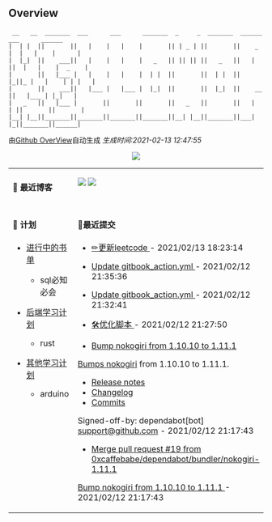 
## Overview

```
 __   __  _______  ___      ___      _______  _     _  _______  ______    ___      ______  
|  | |  ||       ||   |    |   |    |       || | _ | ||       ||    _ |  |   |    |      | 
|  |_|  ||    ___||   |    |   |    |   _   || || || ||   _   ||   | ||  |   |    |  _    |
|       ||   |___ |   |    |   |    |  | |  ||       ||  | |  ||   |_||_ |   |    | | |   |
|       ||    ___||   |___ |   |___ |  |_|  ||       ||  |_|  ||    __  ||   |___ | |_|   |
|   _   ||   |___ |       ||       ||       ||   _   ||       ||   |  | ||       ||       |
|__| |__||_______||_______||_______||_______||__| |__||_______||___|  |_||_______||______|                        
```

由[Github OverView](https://github.com/0xcaffebabe/0xcaffebabe)自动生成 _生成时间:2021-02-13 12:47:55_

<p style="text-align:center">
  <img src="https://github-readme-stats.vercel.app/api?username=0xcaffebabe&count_private=true&show_icons=true">
</p>

<table>

<tr>
<td valign="top" width="50%">

#### 📖 最近博客

    

</td>

<td valign="top" width="50%">

![](https://github-readme-stats.vercel.app/api/wakatime?username=0xcaffebabe&layout=compact)
![](https://github-readme-stats.vercel.app/api/top-langs/?username=0xcaffebabe&layout=compact&langs_count=8)

</td>

</tr>

<tr>

<td valign="top" width="50%">

#### 📝 计划

- [进行中的书单](https://github.com/users/0xcaffebabe/projects/4)
  - sql必知必会


- [后端学习计划](https://github.com/users/0xcaffebabe/projects/1)
  - rust


- [其他学习计划](https://github.com/users/0xcaffebabe/projects/3)
  - arduino


<td>

#### 🌴最近提交


  * <a href="https://github.com/0xcaffebabe/note/commit/c70f86c0d7f5f5733754ead6b7b21265ce4cc9f2" target="_blank"> ✏更新leetcode </a> - 2021/02/13 18:23:14 

    
  * <a href="https://github.com/0xcaffebabe/note/commit/5e94e4b6e6535ccf4b3bb38b36dfda0e802b5284" target="_blank"> Update gitbook_action.yml </a> - 2021/02/12 21:35:36 

    
  * <a href="https://github.com/0xcaffebabe/note/commit/2f4437d219f3735eacdda4c1d2594afa2bc8bb12" target="_blank"> Update gitbook_action.yml </a> - 2021/02/12 21:32:41 

    
  * <a href="https://github.com/0xcaffebabe/note/commit/ea4a070e477f3241940657243762efbad78f30f5" target="_blank"> 🛠优化脚本 </a> - 2021/02/12 21:27:50 

    
  * <a href="https://github.com/0xcaffebabe/0xcaffebabe.github.io/commit/04e062c68d5f4251dac213505f570c06b85d3bb2" target="_blank"> Bump nokogiri from 1.10.10 to 1.11.1

Bumps [nokogiri](https://github.com/sparklemotion/nokogiri) from 1.10.10 to 1.11.1.
- [Release notes](https://github.com/sparklemotion/nokogiri/releases)
- [Changelog](https://github.com/sparklemotion/nokogiri/blob/main/CHANGELOG.md)
- [Commits](https://github.com/sparklemotion/nokogiri/compare/v1.10.10...v1.11.1)

Signed-off-by: dependabot[bot] <support@github.com> </a> - 2021/02/12 21:17:43 

    
  * <a href="https://github.com/0xcaffebabe/0xcaffebabe.github.io/commit/ca176fafd0139711ed23f8e4898ff6e2c0cf3dd6" target="_blank"> Merge pull request #19 from 0xcaffebabe/dependabot/bundler/nokogiri-1.11.1

Bump nokogiri from 1.10.10 to 1.11.1 </a> - 2021/02/12 21:17:43 

    

</td>

</tr>

</table>
